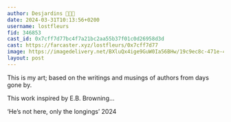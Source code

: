 ```yaml
---
author: Desjardins 🎩🌙✨
date: 2024-03-31T10:13:56+0200
username: lostfleurs
fid: 346853
cast_id: 0x7cff7d77bc4f7a21bc2aa55b37f01c0d26958d3d
cast: https://farcaster.xyz/lostfleurs/0x7cff7d77
image: https://imagedelivery.net/BXluQx4ige9GuW0Ia56BHw/19c9ec8c-471e-4fd7-0f6b-ff8016beff00/original
layout: post
---
```


This is my art; based on the writings and musings of authors from days gone by.

This work inspired by E.B. Browning…

‘He’s not here, only the longings’ 2024

<img src='https://imagedelivery.net/BXluQx4ige9GuW0Ia56BHw/19c9ec8c-471e-4fd7-0f6b-ff8016beff00/original' alt='' referrerpolicy='no-referrer'/>
